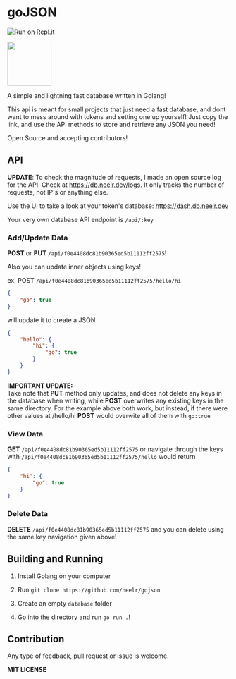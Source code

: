 # goJSON

[![Run on Repl.it](https://repl.it/badge/github/neelr/gojson)](https://repl.it/github/neelr/gojson)

<img src="https://gojson.hacker22.repl.co/gojson.png" width="100"/>

A simple and lightning fast database written in Golang!

This api is meant for small projects that just need a fast database, and dont want to mess around with tokens and setting one up yourself! Just copy the link, and use the API methods to store and retrieve any JSON you need!

Open Source and accepting contributors!

## API

**UPDATE**: To check the magnitude of requests, I made an open source log for the API. Check at https://db.neelr.dev/logs. It only tracks the number of requests, not IP's or anything else.

Use the UI to take a look at your token's database: https://dash.db.neelr.dev

Your very own database API endpoint is `/api/:key`

### Add/Update Data

**POST** or **PUT** `/api/f0e4408dc81b90365ed5b11112ff2575`!

Also you can update inner objects using keys!

ex. POST `/api/f0e4408dc81b90365ed5b11112ff2575/hello/hi`

```json
{
	"go": true
}
```

will update it to create a JSON

```json
{
	"hello": {
		"hi": {
			"go": true
		}
	}
}
```

**IMPORTANT UPDATE:**  
Take note that **PUT** method only updates, and does not delete any keys in the database when writing, while **POST** overwrites any existing keys in the same directory. For the example above both work, but instead, if there were other values at /hello/hi **POST** would overwite all of them with `go:true`

### View Data

**GET** `/api/f0e4408dc81b90365ed5b11112ff2575` or navigate through the keys with `/api/f0e4408dc81b90365ed5b11112ff2575/hello` would return

```json
{
	"hi": {
		"go": true
	}
}
```

### Delete Data

**DELETE** `/api/f0e4408dc81b90365ed5b11112ff2575` and you can delete using the same key navigation given above!

## Building and Running

1. Install Golang on your computer

2. Run `git clone https://github.com/neelr/gojson`

3. Create an empty `database` folder

4. Go into the directory and run `go run .`!

## Contribution

Any type of feedback, pull request or issue is welcome.

**MIT LICENSE**
